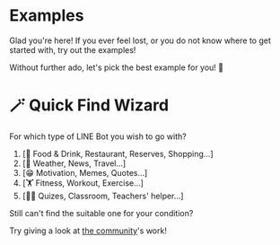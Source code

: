 # Examples
Glad you're here! If you ever feel lost, or you do not know where to get started with, try out the examples!

Without further ado, let's pick the best example for you! 💪

# 🪄 Quick Find Wizard
For which type of LINE Bot you wish to go with?

1. [🍔 Food & Drink, Restaurant, Reserves, Shopping...]
2. [🌱 Weather, News, Travel...]
3. [😁 Motivation, Memes, Quotes...]
4. [🏋️ Fitness, Workout, Exercise...]
5. [👩‍🏫 Quizes, Classroom, Teachers' helper...]

Still can't find the suitable one for your condition?

Try giving a look at [the community](https://github.com/AWeirdScratcher/linelib/discussions)'s work!
